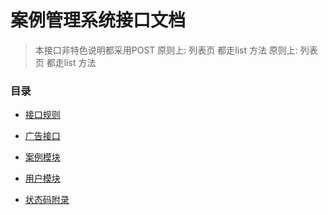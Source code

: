 

# 案例管理系统接口文档

> 本接口非特色说明都采用POST
> 原则上: 列表页 都走list  方法
> 原则上: 列表页 都走list  方法

### __目录__

+ [接口规则](/doc/case/api/doc.md#接口约定)

+ [广告接口](/doc/case/api/ads.md#接口约定)

+ [案例模块](/doc/case/api/act.md#案例模块)

+ [用户模块](/doc/case/api/user.md#案例模块)


+ [状态码附录](/doc/case/api/status.md#状态码)
